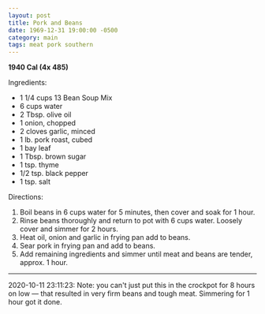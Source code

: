 ```yaml
---
layout: post
title: Pork and Beans
date: 1969-12-31 19:00:00 -0500
category: main
tags: meat pork southern
---
```

<b>1940 Cal (4x 485)</b>
  
Ingredients:  
<ul>
	<li>1 1/4 cups 13 Bean Soup Mix</li>
	<li>6 cups water</li>
	<li>2 Tbsp. olive oil</li>
	<li>1 onion, chopped</li>
	<li>2 cloves garlic, minced</li>
	<li>1 lb. pork roast, cubed</li>
	<li>1 bay leaf</li>
	<li>1 Tbsp. brown sugar</li>
	<li>1 tsp. thyme</li>
	<li>1/2 tsp. black pepper</li>
	<li>1 tsp. salt</li>
</ul>
Directions:  
<ol>
	<li>Boil beans in 6 cups water for 5 minutes, then cover and soak for 1 hour.</li>
	<li>Rinse beans thoroughly and return to pot with 6 cups water. Loosely cover and simmer for 2 hours.</li>
	<li>Heat oil, onion and garlic in frying pan add to beans.</li>
	<li>Sear pork in frying pan and add to beans.</li>
	<li>Add remaining ingredients and simmer until meat and beans are tender, approx. 1 hour.</li>
</ol>

---

2020-10-11 23:11:23: Note: you can't just put this in the crockpot for 8 hours on low — that resulted in very firm beans and tough meat. Simmering for 1 hour got it done.
